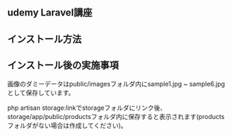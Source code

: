 ## udemy Laravel講座

## インストール方法

## インストール後の実施事項

画像のダミーデータはpublic/imagesフォルダ内にsample1.jpg ~ sample6.jpgとして保存しています。

php artisan storage:linkでstorageフォルダにリンク後、storage/app/public/productsフォルダ内に保存すると表示されます(productsフォルダがない場合は作成してください)。
